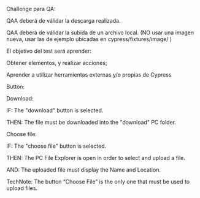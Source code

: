 Challenge para QA:

QAA deberá de válidar la descarga realizada.

QAA deberá de válidar la subida de un archivo local. (NO usar una imagen nueva, usar las de ejemplo ubicadas en cypress/fixtures/image/ )

El objetivo del test será aprender:

Obtener elementos, y realizar acciones;

Aprender a utilizar herramientas externas y/o propias de Cypress


Button:

Download:

IF: The "download" button is selected.

THEN: The file must be downloaded into the "download" PC folder.

Choose file:

IF: The "choose file" button is selected.

THEN: The PC File Explorer is open in order to select and upload a file. 

AND: The uploaded file must display the Name and Location.

TechNote: The button “Choose File” is the only one that must be used to upload files.